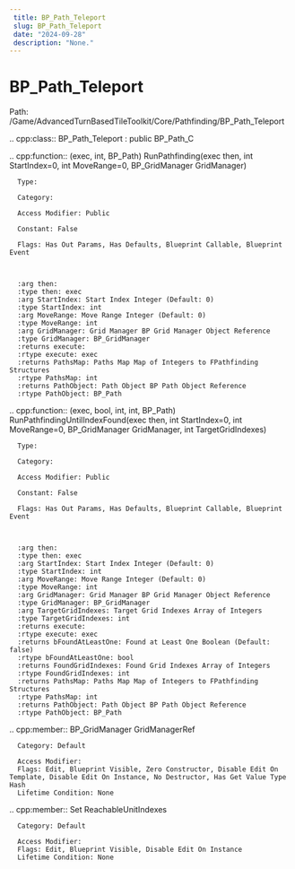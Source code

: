 ```yaml
---
 title: BP_Path_Teleport
 slug: BP_Path_Teleport
 date: "2024-09-28"
 description: "None."
---
```


BP_Path_Teleport
=================

Path: /Game/AdvancedTurnBasedTileToolkit/Core/Pathfinding/BP_Path_Teleport

.. cpp:class:: BP_Path_Teleport : public BP_Path_C

   .. cpp:function:: (exec, int, BP_Path) RunPathfinding(exec then, int StartIndex=0, int MoveRange=0, BP_GridManager GridManager)

      Type: 

      Category: 

      Access Modifier: Public

      Constant: False

      Flags: Has Out Params, Has Defaults, Blueprint Callable, Blueprint Event

      

      :arg then: 
      :type then: exec
      :arg StartIndex: Start Index Integer (Default: 0)
      :type StartIndex: int
      :arg MoveRange: Move Range Integer (Default: 0)
      :type MoveRange: int
      :arg GridManager: Grid Manager BP Grid Manager Object Reference
      :type GridManager: BP_GridManager
      :returns execute: 
      :rtype execute: exec
      :returns PathsMap: Paths Map Map of Integers to FPathfinding Structures
      :rtype PathsMap: int
      :returns PathObject: Path Object BP Path Object Reference
      :rtype PathObject: BP_Path

   .. cpp:function:: (exec, bool, int, int, BP_Path) RunPathfindingUntilIndexFound(exec then, int StartIndex=0, int MoveRange=0, BP_GridManager GridManager, int TargetGridIndexes)

      Type: 

      Category: 

      Access Modifier: Public

      Constant: False

      Flags: Has Out Params, Has Defaults, Blueprint Callable, Blueprint Event

      

      :arg then: 
      :type then: exec
      :arg StartIndex: Start Index Integer (Default: 0)
      :type StartIndex: int
      :arg MoveRange: Move Range Integer (Default: 0)
      :type MoveRange: int
      :arg GridManager: Grid Manager BP Grid Manager Object Reference
      :type GridManager: BP_GridManager
      :arg TargetGridIndexes: Target Grid Indexes Array of Integers
      :type TargetGridIndexes: int
      :returns execute: 
      :rtype execute: exec
      :returns bFoundAtLeastOne: Found at Least One Boolean (Default: false)
      :rtype bFoundAtLeastOne: bool
      :returns FoundGridIndexes: Found Grid Indexes Array of Integers
      :rtype FoundGridIndexes: int
      :returns PathsMap: Paths Map Map of Integers to FPathfinding Structures
      :rtype PathsMap: int
      :returns PathObject: Path Object BP Path Object Reference
      :rtype PathObject: BP_Path

   .. cpp:member:: BP_GridManager GridManagerRef

      Category: Default

      Access Modifier: 
      Flags: Edit, Blueprint Visible, Zero Constructor, Disable Edit On Template, Disable Edit On Instance, No Destructor, Has Get Value Type Hash
      Lifetime Condition: None

      

   .. cpp:member:: Set ReachableUnitIndexes

      Category: Default

      Access Modifier: 
      Flags: Edit, Blueprint Visible, Disable Edit On Instance
      Lifetime Condition: None

      

